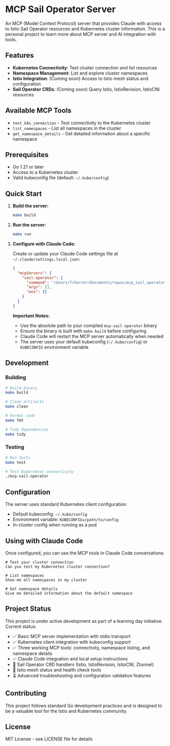 # MCP Sail Operator Server

An MCP (Model Context Protocol) server that provides Claude with access to Istio Sail Operator resources and Kubernetes cluster information. This is a personal project to learn more about MCP server and AI integration with tools.

## Features

- **Kubernetes Connectivity**: Test cluster connection and list resources
- **Namespace Management**: List and explore cluster namespaces  
- **Istio Integration**: (Coming soon) Access to Istio mesh status and configuration
- **Sail Operator CRDs**: (Coming soon) Query Istio, IstioRevision, IstioCNI resources

## Available MCP Tools

- `test_k8s_connection` - Test connectivity to the Kubernetes cluster
- `list_namespaces` - List all namespaces in the cluster
- `get_namespace_details` - Get detailed information about a specific namespace

## Prerequisites

- Go 1.21 or later
- Access to a Kubernetes cluster
- Valid kubeconfig file (default: `~/.kube/config`)

## Quick Start

1. **Build the server:**
   ```bash
   make build
   ```

2. **Run the server:**
   ```bash
   make run
   ```

3. **Configure with Claude Code:**
   
   Create or update your Claude Code settings file at `~/.claude/settings.local.json`:
   ```json
   {
     "mcpServers": {
       "sail-operator": {
         "command": "/Users/frherrer/Documents/repos/mcp_sail_operator/mcp-sail-operator",
         "args": [],
         "env": {}
       }
     }
   }
   ```
   
   **Important Notes:**
   - Use the absolute path to your compiled `mcp-sail-operator` binary
   - Ensure the binary is built with `make build` before configuring
   - Claude Code will restart the MCP server automatically when needed
   - The server uses your default kubeconfig (`~/.kube/config`) or `KUBECONFIG` environment variable

## Development

### Building
```bash
# Build binary
make build

# Clean artifacts  
make clean

# Format code
make fmt

# Tidy dependencies
make tidy
```

### Testing
```bash
# Run tests
make test

# Test Kubernetes connectivity
./mcp-sail-operator
```

## Configuration

The server uses standard Kubernetes client configuration:

- Default kubeconfig: `~/.kube/config`
- Environment variable: `KUBECONFIG=/path/to/config`
- In-cluster config when running as a pod

## Using with Claude Code

Once configured, you can use the MCP tools in Claude Code conversations:

```
# Test your cluster connection
Can you test my Kubernetes cluster connection?

# List namespaces
Show me all namespaces in my cluster

# Get namespace details
Give me detailed information about the default namespace
```

## Project Status

This project is under active development as part of a learning day initiative. Current status:

- ✅ Basic MCP server implementation with stdio transport
- ✅ Kubernetes client integration with kubeconfig support
- ✅ Three working MCP tools: connectivity, namespace listing, and namespace details
- ✅ Claude Code integration and local setup instructions
- 🚧 Sail Operator CRD handlers (Istio, IstioRevision, IstioCNI, Ztunnel)
- 🚧 Istio mesh status and health check tools
- ⏳ Advanced troubleshooting and configuration validation features

## Contributing

This project follows standard Go development practices and is designed to be a valuable tool for the Istio and Kubernetes community.

## License

MIT License - see LICENSE file for details
